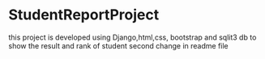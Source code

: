 # StudentReportProject
this project is developed using Django,html,css, bootstrap and sqlit3 db to show the result and rank of student
second change in readme file
